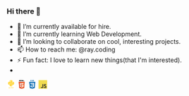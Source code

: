 ### Hi there 👋

- 🔭 I’m currently available for hire.
- 🌱 I’m currently learning Web Development.
- 👯 I’m looking to collaborate on cool, interesting projects.
- 📫 How to reach me: @ray.coding
- ⚡ Fun fact: I love to learn new things(that I'm interested).
- 
<img src="https://raw.githubusercontent.com/devicons/devicon/master/icons/python/python-plain-wordmark.svg" alt="python" width="20" height="20"/>
<img src="https://raw.githubusercontent.com/devicons/devicon/master/icons/html5/html5-original-wordmark.svg" alt="html5" width="20" height="20"/>
<img src="https://raw.githubusercontent.com/devicons/devicon/master/icons/css3/css3-plain-wordmark.svg" alt="css3" width="20" height="20"/>
<img src="https://raw.githubusercontent.com/devicons/devicon/master/icons/javascript/javascript-original.svg" alt="javascript" width="20" height="20"/>

<!--
**Raymw1/Raymw1** is a ✨ _special_ ✨ repository because its `README.md` (this file) appears on your GitHub profile.

Here are some ideas to get you started:

- 🔭 I’m currently working on ...
- 🌱 I’m currently learning ...
- 👯 I’m looking to collaborate on ...
- 🤔 I’m looking for help with ...
- 💬 Ask me about ...
- 📫 How to reach me: ...
- 😄 Pronouns: ...
- ⚡ Fun fact: ...
-->
